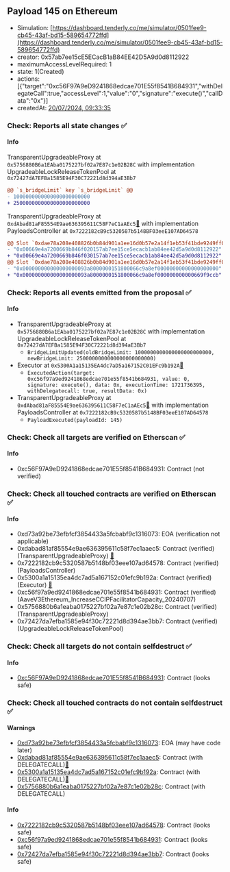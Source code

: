## Payload 145 on Ethereum

- Simulation: [https://dashboard.tenderly.co/me/simulator/0501fee9-cb45-43af-bd15-589654772ffd](https://dashboard.tenderly.co/me/simulator/0501fee9-cb45-43af-bd15-589654772ffd)
- creator: 0x57ab7ee15cE5ECacB1aB84EE42D5A9d0d8112922
- maximumAccessLevelRequired: 1
- state: 1(Created)
- actions: [{"target":"0xc56F97A9eD9241868edcae701E55f8541B684931","withDelegateCall":true,"accessLevel":1,"value":"0","signature":"execute()","callData":"0x"}]
- createdAt: [20/07/2024, 09:33:35](https://etherscan.io/tx/0xacd3d732a21843caff6d9e78ec92fa10b8aba06c2cb5f7d96c139a93eace7305)

### Check: Reports all state changes :white_check_mark:

#### Info


TransparentUpgradeableProxy at `0x5756880B6a1EAba0175227bf02a7E87c1e02B28C` with implementation UpgradeableLockReleaseTokenPool at `0x72427dA7EFBa1585E94F30C72221d8d394aE3Bb7`
```diff
@@ `s_bridgeLimit` key `s_bridgeLimit` @@
- 1000000000000000000000000
+ 2500000000000000000000000
```

TransparentUpgradeableProxy at `0xdAbad81aF85554E9ae636395611C58F7eC1aAEc5`[:ghost:](https://github.com/bgd-labs/aave-address-book "GovernanceV3Ethereum.PAYLOADS_CONTROLLER") with implementation PayloadsController at `0x7222182cB9c5320587b5148BF03eeE107AD64578`
```diff
@@ Slot `0xdae78a208e408826b0b84d901a1ee16d0b57e2a14f1eb53f41bde9249ff09a9d` @@
- "0x00669e4a7200669b846f020157ab7ee15ce5ecacb1ab84ee42d5a9d0d8112922"
+ "0x00669e4a7200669b846f030157ab7ee15ce5ecacb1ab84ee42d5a9d0d8112922"
@@ Slot `0xdae78a208e408826b0b84d901a1ee16d0b57e2a14f1eb53f41bde9249ff09a9e` @@
- "0x000000000000000000093a8000000151800066c9a8ef00000000000000000000"
+ "0x000000000000000000093a8000000151800066c9a8ef000000000000669f9ccb"
```


### Check: Reports all events emitted from the proposal :white_check_mark:

#### Info

- TransparentUpgradeableProxy at `0x5756880B6a1EAba0175227bf02a7E87c1e02B28C` with implementation UpgradeableLockReleaseTokenPool at `0x72427dA7EFBa1585E94F30C72221d8d394aE3Bb7`
  - `BridgeLimitUpdated(oldBridgeLimit: 1000000000000000000000000, newBridgeLimit: 2500000000000000000000000)`
- Executor at `0x5300A1a15135EA4dc7aD5a167152C01EFc9b192A`[:ghost:](https://github.com/bgd-labs/aave-address-book "AaveV2Ethereum.POOL_ADMIN, AaveV2EthereumAMM.POOL_ADMIN, AaveV3Ethereum.ACL_ADMIN, GovernanceV3Ethereum.EXECUTOR_LVL_1")
  - `ExecutedAction(target: 0xc56f97a9ed9241868edcae701e55f8541b684931, value: 0, signature: execute(), data: 0x, executionTime: 1721736395, withDelegatecall: true, resultData: 0x)`
- TransparentUpgradeableProxy at `0xdAbad81aF85554E9ae636395611C58F7eC1aAEc5`[:ghost:](https://github.com/bgd-labs/aave-address-book "GovernanceV3Ethereum.PAYLOADS_CONTROLLER") with implementation PayloadsController at `0x7222182cB9c5320587b5148BF03eeE107AD64578`
  - `PayloadExecuted(payloadId: 145)`

### Check: Check all targets are verified on Etherscan :white_check_mark:

#### Info

- 0xc56F97A9eD9241868edcae701E55f8541B684931: Contract (not verified) 

### Check: Check all touched contracts are verified on Etherscan :white_check_mark:

#### Info

- 0xd73a92be73efbfcf3854433a5fcbabf9c1316073: EOA (verification not applicable)
- 0xdabad81af85554e9ae636395611c58f7ec1aaec5: Contract (verified) (TransparentUpgradeableProxy) [:ghost:](https://github.com/bgd-labs/aave-address-book "GovernanceV3Ethereum.PAYLOADS_CONTROLLER")
- 0x7222182cb9c5320587b5148bf03eee107ad64578: Contract (verified) (PayloadsController) 
- 0x5300a1a15135ea4dc7ad5a167152c01efc9b192a: Contract (verified) (Executor) [:ghost:](https://github.com/bgd-labs/aave-address-book "AaveV2Ethereum.POOL_ADMIN, AaveV2EthereumAMM.POOL_ADMIN, AaveV3Ethereum.ACL_ADMIN, GovernanceV3Ethereum.EXECUTOR_LVL_1")
- 0xc56f97a9ed9241868edcae701e55f8541b684931: Contract (verified) (AaveV3Ethereum_IncreaseCCIPFacilitatorCapacity_20240707) 
- 0x5756880b6a1eaba0175227bf02a7e87c1e02b28c: Contract (verified) (TransparentUpgradeableProxy) 
- 0x72427da7efba1585e94f30c72221d8d394ae3bb7: Contract (verified) (UpgradeableLockReleaseTokenPool) 

### Check: Check all targets do not contain selfdestruct :white_check_mark:

#### Info

- [0xc56F97A9eD9241868edcae701E55f8541B684931](https://etherscan.io/address/0xc56F97A9eD9241868edcae701E55f8541B684931): Contract (looks safe)

### Check: Check all touched contracts do not contain selfdestruct :white_check_mark:

#### Warnings

- [0xd73a92be73efbfcf3854433a5fcbabf9c1316073](https://etherscan.io/address/0xd73a92be73efbfcf3854433a5fcbabf9c1316073): EOA (may have code later)
- [0xdabad81af85554e9ae636395611c58f7ec1aaec5](https://etherscan.io/address/0xdabad81af85554e9ae636395611c58f7ec1aaec5): Contract (with DELEGATECALL)[:ghost:](https://github.com/bgd-labs/aave-address-book "GovernanceV3Ethereum.PAYLOADS_CONTROLLER")
- [0x5300a1a15135ea4dc7ad5a167152c01efc9b192a](https://etherscan.io/address/0x5300a1a15135ea4dc7ad5a167152c01efc9b192a): Contract (with DELEGATECALL)[:ghost:](https://github.com/bgd-labs/aave-address-book "AaveV2Ethereum.POOL_ADMIN, AaveV2EthereumAMM.POOL_ADMIN, AaveV3Ethereum.ACL_ADMIN, GovernanceV3Ethereum.EXECUTOR_LVL_1")
- [0x5756880b6a1eaba0175227bf02a7e87c1e02b28c](https://etherscan.io/address/0x5756880b6a1eaba0175227bf02a7e87c1e02b28c): Contract (with DELEGATECALL)

#### Info

- [0x7222182cb9c5320587b5148bf03eee107ad64578](https://etherscan.io/address/0x7222182cb9c5320587b5148bf03eee107ad64578): Contract (looks safe)
- [0xc56f97a9ed9241868edcae701e55f8541b684931](https://etherscan.io/address/0xc56f97a9ed9241868edcae701e55f8541b684931): Contract (looks safe)
- [0x72427da7efba1585e94f30c72221d8d394ae3bb7](https://etherscan.io/address/0x72427da7efba1585e94f30c72221d8d394ae3bb7): Contract (looks safe)

